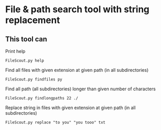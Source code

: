 # File & path search tool with string replacement

## This tool can

Print help

```shell
FileScout.py help
 ```

Find all files with given extension at given path (in all subdirectories)

```shell
FileScout.py findfiles py
 ```

Find all path (all subdirectories) longer than given number of characters

```shell
FileScout.py findlongpaths 22 ./
 ```

Replace string in files with given extension at given path (in all subdirectories)

```shell
FileScout.py replace "to you" "you tooo" txt
 ```
